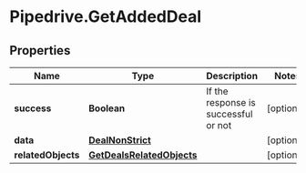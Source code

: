 # Pipedrive.GetAddedDeal

## Properties

Name | Type | Description | Notes
------------ | ------------- | ------------- | -------------
**success** | **Boolean** | If the response is successful or not | [optional] 
**data** | [**DealNonStrict**](DealNonStrict.md) |  | [optional] 
**relatedObjects** | [**GetDealsRelatedObjects**](GetDealsRelatedObjects.md) |  | [optional] 


